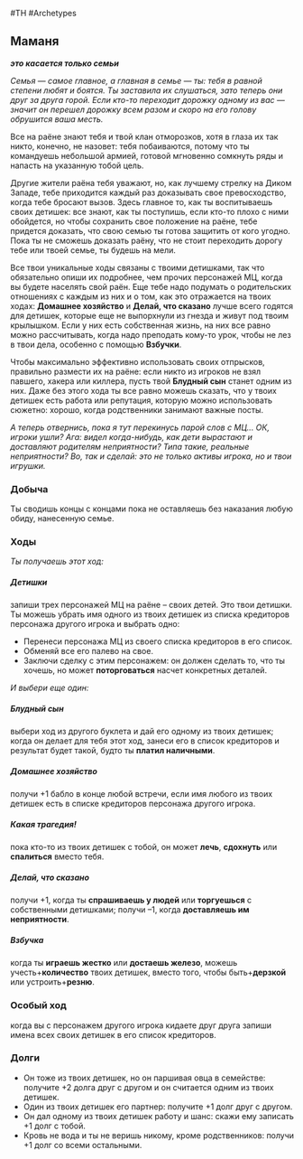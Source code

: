 #TH #Archetypes 

## Маманя
***это касается только семьи***

*Семья — самое главное, а главная в семье — ты: тебя в равной степени любят и боятся.
Ты заставила их слушаться, зато теперь они друг за друга горой. Если кто-то переходит дорожку одному из вас — значит он перешел дорожку всем разом и скоро на его голову обрушится ваша месть.*

Все на раёне знают тебя и твой клан отморозков, хотя в глаза их так никто, конечно, не назовет: тебя побаиваются, потому что ты командуешь небольшой армией, готовой мгновенно сомкнуть ряды и напасть на указанную тобой цель.

Другие жители раёна тебя уважают, но, как лучшему стрелку на Диком Западе, тебе приходится каждый раз доказывать свое превосходство, когда тебе бросают вызов. Здесь главное то, как ты воспитываешь своих детишек: все знают, как ты поступишь, если кто-то плохо с ними обойдется, но чтобы сохранить свое положение на раёне, тебе придется доказать, что свою семью ты готова защитить от кого угодно. Пока ты не сможешь доказать раёну, что не стоит переходить дорогу тебе или твоей семье, ты будешь на мели.

Все твои уникальные ходы связаны с твоими детишками, так что обязательно опиши их подробнее, чем прочих персонажей МЦ, когда вы будете населять свой раён. Еще тебе надо подумать о родительских отношениях с каждым из них и о том, как это отражается на твоих ходах: **Домашнее хозяйство** и **Делай, что сказано** лучше всего годятся для детишек, которые еще не выпорхнули из гнезда и живут под твоим крылышком. Если у них есть собственная жизнь, на них все равно можно рассчитывать, когда надо преподать кому-то урок, чтобы не лез в твои дела, особенно с помощью **Взбучки**.

Чтобы максимально эффективно использовать своих отпрысков, правильно размести их на раёне: если никто из игроков не взял павшего, хакера или киллера, пусть твой **Блудный сын** станет одним из них.
Даже без этого хода ты все равно можешь сказать, что у твоих детишек есть работа или репутация, которую можно использовать сюжетно: хорошо, когда родственники занимают важные посты. 

*А теперь отвернись, пока я тут перекинусь парой слов с МЦ...*
*ОК, игроки ушли? Ага: видел когда-нибудь, как дети вырастают и доставляют родителям неприятности? Типа такие, реальные неприятности? Во, так и сделай: это не только активы игрока, но и твои игрушки.*

### Добыча
Ты сводишь концы с концами пока не оставляешь без наказания любую обиду, нанесенную семье.

### Ходы
*Ты получаешь этот ход:* 

##### Детишки
запиши трех персонажей МЦ на раёне – своих детей. Это твои детишки. Ты можешь убрать имя одного из твоих детишек из списка кредиторов персонажа другого игрока и выбрать одно: 
- Перенеси персонажа МЦ из своего списка кредиторов в его список. 
- Обменяй все его палево на свое. 
- Заключи сделку с этим персонажем: он должен сделать то, что ты хочешь, но может **поторговаться** насчет конкретных деталей.

*И выбери еще один:* 

##### Блудный сын
выбери ход из другого буклета и дай его одному из твоих детишек; когда он делает для тебя этот ход, занеси его в список кредиторов и результат будет такой, будто ты **платил наличными**. 

##### Домашнее хозяйство
получи +1 бабло в конце любой встречи, если имя любого из твоих детишек есть в списке кредиторов персонажа другого игрока. 

##### Какая трагедия!
пока кто-то из твоих детишек с тобой, он может **лечь**, **сдохнуть** или **спалиться** вместо тебя. 

##### Делай, что сказано
получи +1, когда ты **спрашиваешь у людей** или **торгуешься** с собственными детишками; получи –1, когда **доставляешь им неприятности**. 

##### Взбучка
когда ты **играешь жестко** или **достаешь железо**, можешь учесть+**количество** твоих детишек, вместо того, чтобы быть+**дерзкой** или устроить+**резню**.

### Особый ход
когда вы с персонажем другого игрока кидаете друг друга запиши имена всех своих детишек в его список кредиторов.

### Долги
- Он тоже из твоих детишек, но он паршивая овца в семействе: получите +2 долга друг с другом и он считается одним из твоих детишек. 
- Один из твоих детишек его партнер: получите +1 долг друг с другом. 
- Он дал одному из твоих детишек работу и шанс: скажи ему записать +1 долг с тобой. 
- Кровь не вода и ты не веришь никому, кроме родственников: получи +1 долг со всеми остальными.
